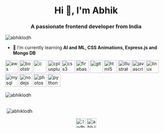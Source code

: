 <h1 align="center">Hi 👋, I'm Abhik</h1>
<h3 align="center">A passionate frontend developer from India</h3>

<p align="left"> <img src="https://komarev.com/ghpvc/?username=abhiklodh" alt="abhiklodh" /> </p>

- 🌱 I’m currently learning **AI and ML, CSS Animations, Express.js and Mongo DB**

<p align="left"><img src="https://devicons.github.io/devicon/devicon.git/icons/amazonwebservices/amazonwebservices-original-wordmark.svg" alt="aws" width="40" height="40"/> <img src="https://devicons.github.io/devicon/devicon.git/icons/bootstrap/bootstrap-plain.svg" alt="bootstrap" width="40" height="40"/> <img src="https://devicons.github.io/devicon/devicon.git/icons/c/c-original.svg" alt="c" width="40" height="40"/> <img src="https://devicons.github.io/devicon/devicon.git/icons/cplusplus/cplusplus-original.svg" alt="cplusplus" width="40" height="40"/> <img src="https://devicons.github.io/devicon/devicon.git/icons/css3/css3-original-wordmark.svg" alt="css3" width="40" height="40"/> <img src="https://www.vectorlogo.zone/logos/firebase/firebase-icon.svg" alt="firebase" width="40" height="40"/> <img src="https://www.vectorlogo.zone/logos/git-scm/git-scm-icon.svg" alt="git" width="40" height="40"/> <img src="https://devicons.github.io/devicon/devicon.git/icons/html5/html5-original-wordmark.svg" alt="html5" width="40" height="40"/> <img src="https://www.vectorlogo.zone/logos/adobe_illustrator/adobe_illustrator-icon.svg" alt="illustrator" width="40" height="40"/> <img src="https://devicons.github.io/devicon/devicon.git/icons/javascript/javascript-original.svg" alt="javascript" width="40" height="40"/> <img src="https://devicons.github.io/devicon/devicon.git/icons/linux/linux-original.svg" alt="linux" width="40" height="40"/> <img src="https://devicons.github.io/devicon/devicon.git/icons/mysql/mysql-original-wordmark.svg" alt="mysql" width="40" height="40"/> <img src="https://devicons.github.io/devicon/devicon.git/icons/nodejs/nodejs-original-wordmark.svg" alt="nodejs" width="40" height="40"/> <img src="https://devicons.github.io/devicon/devicon.git/icons/photoshop/photoshop-plain.svg" alt="photoshop" width="40" height="40"/> <img src="https://devicons.github.io/devicon/devicon.git/icons/python/python-original.svg" alt="python" width="40" height="40"/></p>

<p><img align="left" src="https://github-readme-stats.vercel.app/api/top-langs/?username=abhiklodh&layout=compact&hide=html" alt="abhiklodh" /></p>
<br>
<br>
<p>&nbsp;<img align="center" src="https://github-readme-stats.vercel.app/api?username=abhiklodh&show_icons=true" alt="abhiklodh" /></p>

<p align="center"> 
<a href="https://twitter.com/lodhabhik" target="blank"><img align="center" src="https://cdn.jsdelivr.net/npm/simple-icons@3.0.1/icons/twitter.svg" alt="lodhabhik" height="30" width="30" /></a>
<a href="https://instagram.com/abh.ik" target="blank"><img align="center" src="https://cdn.jsdelivr.net/npm/simple-icons@3.0.1/icons/instagram.svg" alt="abh.ik" height="30" width="30" /></a>
</p>
